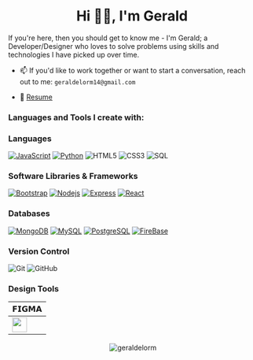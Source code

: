 <h1 align="center">Hi 👋🏼, I'm Gerald</h1>
If you're here, then you should get to know me - I'm Gerald; a Developer/Designer who loves to solve problems using skills and technologies I have picked up over time.


- 📫 If you'd like to work together or want to start a conversation, reach out to me: `geraldelorm14@gmail.com`

- 📄 [Resume](https://docs.google.com/document/d/1XtlS6mGDNBKPTBHRoGBJU2gkk2swU5ZeAlG6h6YYDh4/edit)

<h3 align="left">Languages and Tools I create with:</h3>

### Languages

[![JavaScript](https://img.shields.io/badge/-JavaScript-000?style=flat-square&logo=JavaScript&logoColor=ddc508)](https://github.com/adamalston?tab=repositories&q=&type=&language=javascript)
[![Python](https://img.shields.io/badge/-Python-000?style=flat-square&logo=python)](https://github.com/adamalston?tab=repositories&q=&type=&language=python)
![HTML5](https://img.shields.io/badge/-HTML5-E34F26?style=flat-square&logo=html5&logoColor=white)
![CSS3](https://img.shields.io/badge/-CSS3-1572B6?style=flat-square&logo=css3)
![SQL](https://img.shields.io/badge/-SQL-fff?style=flat-square&logo=MySQL&logoColor=4479A1)

### Software Libraries & Frameworks
[![Bootstrap](https://img.shields.io/badge/-Nodejs-black?style=flat-square&logo=Node.js)](https://nodejs.org)
[![Nodejs](https://img.shields.io/badge/-Nodejs-black?style=flat-square&logo=Node.js)](https://nodejs.org)
[![Express](https://img.shields.io/badge/-Express-eee?style=flat-square&logo=express)](https://expressjs.com/)
[![React](https://img.shields.io/badge/-React-black?style=flat-square&logo=React)](https://Reactjs.org)


### Databases
[![MongoDB](https://img.shields.io/badge/-MongoDB-47A248?style=flat-square&logo=MongoDB&logoColor=ffffff)](https://www.mongodb.com/)
[![MySQL](https://img.shields.io/badge/-MySQL-4479A1?style=flat-square&logo=MySQL&logoColor=ffffff)](https://www.mysql.com/)
[![PostgreSQL](https://img.shields.io/badge/-PostgreSQL-336791?style=flat-square&logo=Postgresql&logoColor=ffffff)](https://www.postgresql.org/)
[![FireBase](https://img.shields.io/badge/-Firebase-fff?style=flat-square&logo=firebase)](https://firebase.google.com/)


### Version Control
![Git](https://img.shields.io/badge/-Git-black?style=flat-square&logo=git)
![GitHub](https://img.shields.io/badge/-GitHub-181717?style=flat-square&logo=github)

### Design Tools
| 𝗙𝗜𝗚𝗠𝗔 |
| ------------- |
| <img height="30px" src="https://cdn.svgporn.com/logos/figma.svg"> |



<p align="center" >&nbsp;<img align="center" src="https://github-readme-stats.vercel.app/api?username=geraldelorm&show_icons=true&locale=en" alt="geraldelorm" /></p>
